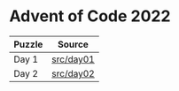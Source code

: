 # Advent of Code 2022

| Puzzle | Source                                         |
|--------|------------------------------------------------|
| Day 1  | [src/day01](blob/master/src/day01/main/App.kt) |
| Day 2  | [src/day02](blob/master/src/day02/main/App.kt) |